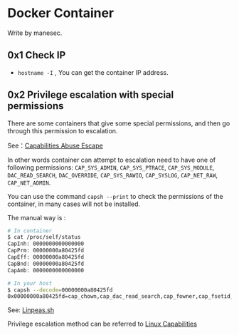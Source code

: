 # Docker Container

Write by manesec.

## 0x1 Check IP

+ `hostname -I` , You can get the container IP address.

## 0x2 Privilege escalation with special permissions

There are some containers that give some special permissions, and then go through this permission to escalation.

See：[Capabilities Abuse Escape](https://book.hacktricks.xyz/linux-hardening/privilege-escalation/docker-breakout/docker-breakout-privilege-escalation#capabilities-abuse-escape)

In other words container can attempt to escalation need to have one of following permissions: `CAP_SYS_ADMIN`, `CAP_SYS_PTRACE`, `CAP_SYS_MODULE`, `DAC_READ_SEARCH`, `DAC_OVERRIDE`, `CAP_SYS_RAWIO`, `CAP_SYSLOG`, `CAP_NET_RAW`, `CAP_NET_ADMIN`.

You can use the command `capsh --print` to check the permissions of the container, in many cases will not be installed.

The manual way is :

```bash
# In container
$ cat /proc/self/status
CapInh: 0000000000000000
CapPrm: 00000000a80425fd
CapEff: 00000000a80425fd
CapBnd: 00000000a80425fd
CapAmb: 0000000000000000

# In your host
$ capsh --decode=00000000a80425fd
0x00000000a80425fd=cap_chown,cap_dac_read_search,cap_fowner,cap_fsetid,cap_kill,cap_setgid,cap_setuid,cap_setpcap,cap_net_bind_service,cap_net_raw,cap_sys_chroot,cap_mknod,cap_audit_write,cap_setfcap

```

See: [Linpeas.sh](https://github.com/carlospolop/PEASS-ng/blob/e36d5a57363fa6acf0d7daa69ca89dd8add6a847/linPEAS/builder/linpeas_parts/2_container.sh#LL391C15-L391C15)


Privilege escalation method can be referred to [Linux Capabilities](https://book.hacktricks.xyz/linux-hardening/privilege-escalation/linux-capabilities#cap_sys_admin)





